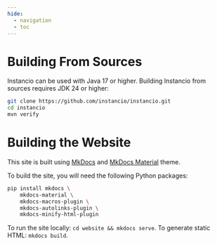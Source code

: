 ```yaml
---
hide:
  - navigation
  - toc
---
```


# Building From Sources

Instancio can be used with Java 17 or higher.
Building Instancio from sources requires JDK 24 or higher:

```sh
git clone https://github.com/instancio/instancio.git
cd instancio
mvn verify
```

# Building the Website

This site is built using <a href="https://www.mkdocs.org">MkDocs</a>
and <a href="https://squidfunk.github.io/mkdocs-material">MkDocs Material</a> theme.

To build the site, you will need the following Python packages:

```sh
pip install mkdocs \
    mkdocs-material \
    mkdocs-macros-plugin \
    mkdocs-autolinks-plugin \
    mkdocs-minify-html-plugin
```

To run the site locally: `cd website && mkdocs serve`. To generate static HTML: `mkdocs build`.